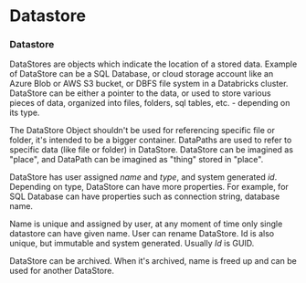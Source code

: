 # Datastore

### Datastore

DataStores are objects which indicate the location of a stored data. Example of DataStore can be a SQL Database, or cloud storage account like an Azure Blob or AWS S3 bucket, or DBFS file system in a Databricks cluster. DataStore can be either a pointer to the data, or used to store various pieces of data, organized into files, folders, sql tables, etc. - depending on its type.

The DataStore Object shouldn't be used for referencing specific file or folder, it's intended to be a bigger container. DataPaths are used to refer to specific data (like file or folder)  in DataStore. DataStore can be imagined as "place", and DataPath can be imagined as "thing" stored in "place".

DataStore has user assigned *name* and *type*, and system generated *id*. Depending on type, DataStore can have more properties. For example, for SQL Database can have properties such as connection string, database name.

Name is unique and assigned by user, at any moment of time only single datastore can have given name. User can rename DataStore. Id is also unique, but immutable and system generated. Usually *Id* is GUID.

DataStore can be archived. When it's archived, name is freed up and can be used for another DataStore.
